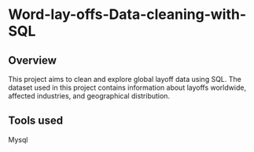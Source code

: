 # Word-lay-offs-Data-cleaning-with-SQL

## Overview 
This project aims to clean and explore global layoff data using SQL. The dataset used in this project contains information about layoffs worldwide,  affected industries, and geographical distribution.

## Tools used 
Mysql

